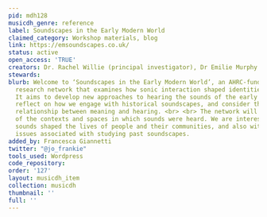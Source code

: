 ```yaml
---
pid: mdh128
musicdh_genre: reference
label: Soundscapes in the Early Modern World
claimed_category: Workshop materials, blog
link: https://emsoundscapes.co.uk/
status: active
open_access: 'TRUE'
creators: Dr. Rachel Willie (principal investigator), Dr Emilie Murphy (co-investigator)
stewards: 
blurb: Welcome to ‘Soundscapes in the Early Modern World’, an AHRC-funded international
  research network that examines how sonic interaction shaped identities c. 1500-1800.
  It aims to develop new approaches to hearing the sounds of the early modern world,
  reflect on how we engage with historical soundscapes, and consider the multifaceted
  relationship between meaning and hearing. <br> <br> The network will extend understanding
  of the contexts and spaces in which sounds were heard. We are interested in how
  sounds shaped the lives of people and their communities, and also with the conceptual
  issues associated with studying past soundscapes.
added_by: Francesca Giannetti
twitter: "@jo_frankie"
tools_used: Wordpress
code_repository: 
order: '127'
layout: musicdh_item
collection: musicdh
thumbnail: ''
full: ''
---
```

